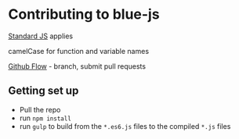 # Contributing to blue-js

[Standard JS](http://standardjs.com/) applies

camelCase for function and variable names

[Github Flow](https://guides.github.com/introduction/flow/) - branch, submit pull requests

## Getting set up

- Pull the repo
- run `npm install`
- run `gulp` to build from the `*.es6.js` files to the compiled `*.js` files
